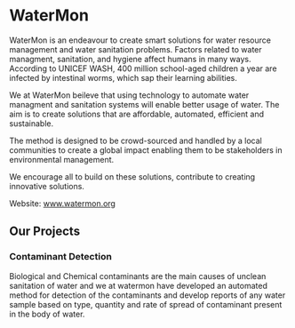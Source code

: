 # WaterMon


WaterMon is an endeavour to create smart solutions for water resource management and water sanitation problems. Factors related to water managment, sanitation, and hygiene affect humans in many ways. According to UNICEF WASH, 400 million school-aged children a year are infected by intestinal worms, which sap their learning abilities. 

We at WaterMon beileve that using technology to automate water managment and sanitation systems will enable better usage of water. The aim is to create solutions that are affordable, automated, efficient and sustainable.

The method is designed to be crowd-sourced and handled by a local communities to create a global impact enabling them to be stakeholders in environmental management.

We encourage all to build on these solutions, contribute to creating innovative solutions.

Website: www.watermon.org
## Our Projects
### Contaminant Detection
Biological and Chemical contaminants are the main causes of unclean sanitation of water and we at watermon have developed an automated method for detection of the contaminants and develop reports of any water sample based on type, quantity and rate of spread of contaminant present in the body of water.
